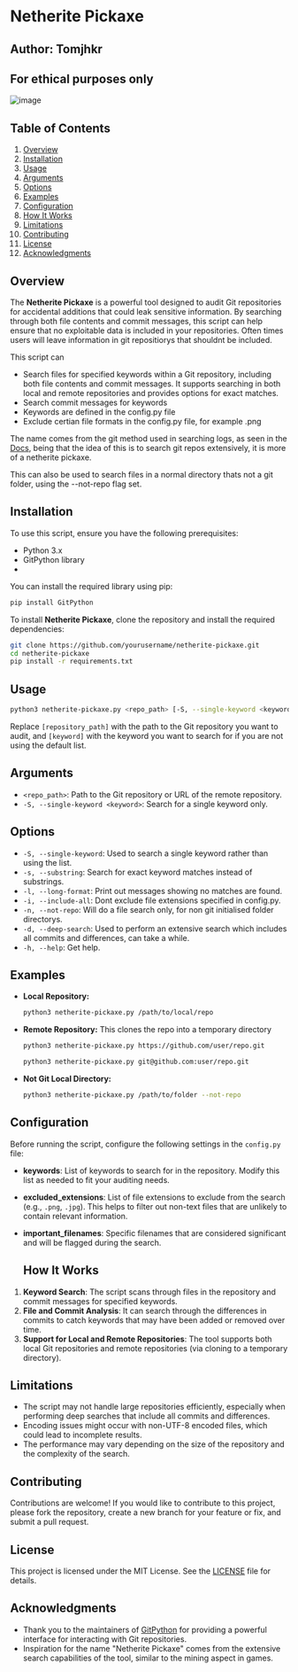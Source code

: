 # Netherite Pickaxe
## Author: Tomjhkr
## For ethical purposes only

![image](https://github.com/user-attachments/assets/8422a2cb-3b90-4be1-b37d-c7e854de3a22)

## Table of Contents

1. [Overview](#overview)
2. [Installation](#installation)
3. [Usage](#usage)
4. [Arguments](#arguments)
5. [Options](#options)
6. [Examples](#examples)
7. [Configuration](#configuration)
8. [How It Works](#how-it-works)
9. [Limitations](#limitations)
10. [Contributing](#contributing)
11. [License](#license)
12. [Acknowledgments](#acknowledgments)

## Overview
The **Netherite Pickaxe** is a powerful tool designed to audit Git repositories for accidental additions that could leak sensitive information. By searching through both file contents and commit messages, this script can help ensure that no exploitable data is included in your repositories.
Often times users will leave information in git repositiorys that shouldnt be included.

This script can
- Search files for specified keywords within a Git repository, including both file contents and commit messages. It supports searching in both local and remote repositories and provides options for exact matches.
- Search commit messages for keywords
- Keywords are defined in the config.py file
- Exclude certian file formats in the config.py file, for example .png

The name comes from the git method used in searching logs, as seen in the [Docs](https://git-scm.com/book/en/v2/Git-Tools-Searching), being that the idea of this is to search git repos extensively, it is more of a netherite pickaxe.

This can also be used to search files in a normal directory thats not a git folder, using the --not-repo flag set. 

## Installation

To use this script, ensure you have the following prerequisites:

- Python 3.x
- GitPython library
- 
You can install the required library using pip:

```bash
pip install GitPython
```

To install **Netherite Pickaxe**, clone the repository and install the required dependencies:

```bash
git clone https://github.com/yourusername/netherite-pickaxe.git
cd netherite-pickaxe
pip install -r requirements.txt
```

## Usage

```bash
python3 netherite-pickaxe.py <repo_path> [-S, --single-keyword <keyword>] [-s, --substring] [-l, --long-format] [-i, --include-all] [-n, --not-repo]
```

Replace `[repository_path]` with the path to the Git repository you want to audit, and `[keyword]` with the keyword you want to search for if you are not using the default list.

## Arguments

- `<repo_path>`: Path to the Git repository or URL of the remote repository.
- `-S, --single-keyword <keyword>`: Search for a single keyword only.
  
## Options

- `-S, --single-keyword`: Used to search a single keyword rather than using the list.
- `-s, --substring`: Search for exact keyword matches instead of substrings.
- `-l, --long-format`: Print out messages showing no matches are found.
- `-i, --include-all`: Dont exclude file extensions specified in config.py.
- `-n, --not-repo`: Will do a file search only, for non git initialised folder directorys.
- `-d, --deep-search`: Used to perform an extensive search which includes all commits and differences, can take a while.
- `-h, --help`: Get help.

## Examples

- **Local Repository:**
  
  ```bash
  python3 netherite-pickaxe.py /path/to/local/repo
  ```

- **Remote Repository:**
This clones the repo into a temporary directory
  ```bash
  python3 netherite-pickaxe.py https://github.com/user/repo.git
  ```
  ```bash
  python3 netherite-pickaxe.py git@github.com:user/repo.git
  ```
- **Not Git Local Directory:**

  ```bash
  python3 netherite-pickaxe.py /path/to/folder --not-repo
  ```
## Configuration

Before running the script, configure the following settings in the `config.py` file:

- **keywords**: List of keywords to search for in the repository. Modify this list as needed to fit your auditing needs.
- **excluded_extensions**: List of file extensions to exclude from the search (e.g., `.png`, `.jpg`). This helps to filter out non-text files that are unlikely to contain relevant information.
- **important_filenames**: Specific filenames that are considered significant and will be flagged during the search.

  ## How It Works

1. **Keyword Search**: The script scans through files in the repository and commit messages for specified keywords.
2. **File and Commit Analysis**: It can search through the differences in commits to catch keywords that may have been added or removed over time.
3. **Support for Local and Remote Repositories**: The tool supports both local Git repositories and remote repositories (via cloning to a temporary directory).

## Limitations

- The script may not handle large repositories efficiently, especially when performing deep searches that include all commits and differences.
- Encoding issues might occur with non-UTF-8 encoded files, which could lead to incomplete results.
- The performance may vary depending on the size of the repository and the complexity of the search.

## Contributing

Contributions are welcome! If you would like to contribute to this project, please fork the repository, create a new branch for your feature or fix, and submit a pull request.

## License

This project is licensed under the MIT License. See the [LICENSE](LICENSE) file for details.

## Acknowledgments

- Thank you to the maintainers of [GitPython](https://gitpython.readthedocs.io/en/stable/) for providing a powerful interface for interacting with Git repositories.
- Inspiration for the name "Netherite Pickaxe" comes from the extensive search capabilities of the tool, similar to the mining aspect in games.
